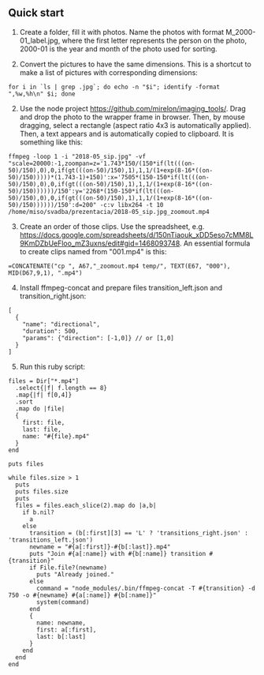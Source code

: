 ## Quick start

1. Create a folder, fill it with photos. Name the photos with format M_2000-01_label.jpg, where the first letter represents the person on the photo, 2000-01 is the year and month of the photo used for sorting.

2. Convert the pictures to have the same dimensions. This is a shortcut to make a list of pictures with corresponding dimensions:

```
for i in `ls | grep .jpg`; do echo -n "$i"; identify -format ",%w,%h\n" $i; done
```

2. Use the node project https://github.com/mirelon/imaging_tools/. Drag and drop the photo to the wrapper frame in browser. Then, by mouse dragging, select a rectangle (aspect ratio 4x3 is automatically applied). Then, a text appears and is automatically copied to clipboard. It is something like this:

```
ffmpeg -loop 1 -i "2018-05_sip.jpg" -vf "scale=20000:-1,zoompan=z='1.743*150/(150*if(lt(((on-50)/150),0),0,if(gt(((on-50)/150),1),1,1/(1+exp(8-16*((on-50)/150)))))*(1.743-1)+150)':x='7505*(150-150*if(lt(((on-50)/150),0),0,if(gt(((on-50)/150),1),1,1/(1+exp(8-16*((on-50)/150))))))/150':y='2268*(150-150*if(lt(((on-50)/150),0),0,if(gt(((on-50)/150),1),1,1/(1+exp(8-16*((on-50)/150))))))/150':d=200" -c:v libx264 -t 10 /home/miso/svadba/prezentacia/2018-05_sip.jpg_zoomout.mp4
```

3. Create an order of those clips. Use the spreadsheet, e.g. https://docs.google.com/spreadsheets/d/150nTiaouk_xDD5eso7cMM8L9KmDZbUeFloo_mZ3uxns/edit#gid=1468093748. An essential formula to create clips named from "001.mp4" is this:

```
=CONCATENATE("cp ", A67,"_zoomout.mp4 temp/", TEXT(E67, "000"), MID(D67,9,1), ".mp4")
```

4. Install ffmpeg-concat and prepare files transition_left.json and transition_right.json:

```
[
  {
    "name": "directional",
    "duration": 500,
    "params": {"direction": [-1,0]} // or [1,0]
  }
]
```

5. Run this ruby script:

```
files = Dir["*.mp4"]
  .select{|f| f.length == 8}
  .map{|f| f[0,4]}
  .sort
  .map do |file|
  {
    first: file,
    last: file,
    name: "#{file}.mp4"
  }
end

puts files

while files.size > 1
  puts
  puts files.size
  puts
  files = files.each_slice(2).map do |a,b|
    if b.nil?
      a
    else
      transition = (b[:first][3] == 'L' ? 'transitions_right.json' : 'transitions_left.json')
      newname = "#{a[:first]}-#{b[:last]}.mp4"
      puts "Join #{a[:name]} with #{b[:name]} transition #{transition}"
      if File.file?(newname)
        puts "Already joined."
      else
        command = "node_modules/.bin/ffmpeg-concat -T #{transition} -d 750 -o #{newname} #{a[:name]} #{b[:name]}"
        system(command)
      end
      {
        name: newname,
        first: a[:first],
        last: b[:last]
      }
    end
  end
end
 ```
